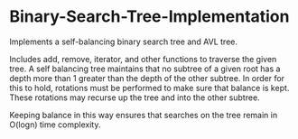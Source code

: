 # Binary-Search-Tree-Implementation

Implements a self-balancing binary search tree and AVL tree.

Includes add, remove, iterator, and other functions to traverse the given tree. A self balancing tree maintains that no subtree of a given root has a depth more than 1 greater than the depth of the other subtree. In order for this to hold, rotations must be performed to make sure that balance is kept. These rotations may recurse up the tree and into the other subtree. 

Keeping balance in this way ensures that searches on the tree remain in O(logn) time complexity. 
